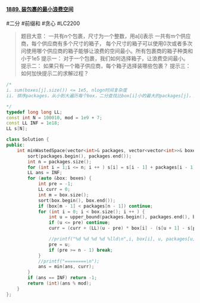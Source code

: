#### [1889. 装包裹的最小浪费空间](https://leetcode.cn/problems/minimum-space-wasted-from-packaging/)
#二分 #前缀和 #贪心 #LC2200 
> 题目大意：
> 	一共有n个包裹，尺寸为一个整数，用a[i]表示
> 	一共有m个供应商，每个供应商有多个尺寸的箱子， 每个尺寸的箱子可以使用0次或者多次
> 	问使用哪个供应商的箱子能够让浪费的空间最小。所有包裹商的箱子种类和小于1e5
> 提示一：
> 	对于一个包裹，我们如何选择箱子，让浪费空间最小。
> 提示二：
> 	如果只有一个箱子供应商，每个箱子选择装哪些包裹？
> 提示三：
> 	如何加快提示二的求解过程？ 	
~~~c++
/*
i. sum(boxes[j].size()) <= 1e5, nlogn时间复杂度
ii. 排序packages，从小到大遍历每个box，二分查找比box[i]小的最大的packages[j]，累加浪费空间

*/
typedef long long LL;
const int N = 100010, mod = 1e9 + 7;
const LL INF = 1e18;
LL s[N]; 

class Solution {
public:
    int minWastedSpace(vector<int>& packages, vector<vector<int>>& boxes) {
        sort(packages.begin(), packages.end());
        int n = packages.size(); 
        for (int i = 1;i <= n; i ++ ) s[i] = s[i - 1] + packages[i - 1];
        LL ans = INF;
        for (auto &box: boxes) {
            int pre = -1;
            LL curr = 0; 
            int m = box.size(); 
            sort(box.begin(), box.end());
            if (box[m - 1] < packages[n - 1]) continue;
            for (int i = 0; i < box.size(); i ++ ) {
                int u = upper_bound(packages.begin(), packages.end(), box[i]) - packages.begin() - 1;
                if (u <= pre) continue;
                curr = (curr + (LL)(u - pre) * box[i] - (s[u + 1] - s[pre + 1]));

                //printf("%d %d %d %d %lld\n",i, box[i], u, packages[u], curr);
                pre = u;
                if (pre >= n - 1) break;
            }
            //printf("========\n");
            ans = min(ans, curr);
        }
        if (ans == INF) return -1;
        return (int)(ans % mod);
    }
};
~~~